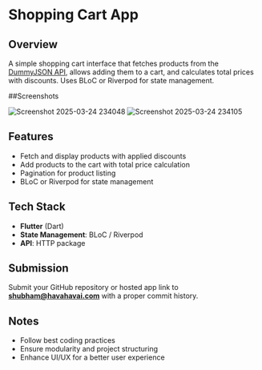 # Shopping Cart App

## Overview
A simple shopping cart interface that fetches products from the [DummyJSON API](https://dummyjson.com/products), allows adding them to a cart, and calculates total prices with discounts. Uses BLoC or Riverpod for state management.

##Screenshots

![Screenshot 2025-03-24 234048](https://github.com/user-attachments/assets/e8114e7c-b571-43a5-a7ac-cd41e90a1cbd)
![Screenshot 2025-03-24 234105](https://github.com/user-attachments/assets/b6287cef-768c-4c2f-bd68-5cfe7d3d307b)

## Features

- Fetch and display products with applied discounts
- Add products to the cart with total price calculation
- Pagination for product listing
- BLoC or Riverpod for state management

## Tech Stack
- **Flutter** (Dart)
- **State Management**: BLoC / Riverpod
- **API**: HTTP package


## Submission
Submit your GitHub repository or hosted app link to **shubham@havahavai.com** with a proper commit history.

## Notes
- Follow best coding practices
- Ensure modularity and project structuring
- Enhance UI/UX for a better user experience

